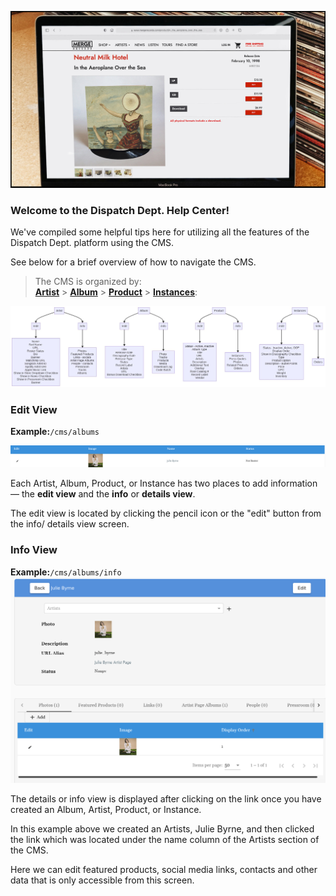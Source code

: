 <!--# Dispatch Dept Documentation -->

![Dispatch Dept.](images/splash.png "Dispatch Dept. Logo")

### Welcome to the Dispatch Dept. Help Center!

We've compiled some helpful tips here for utilizing all the features of the Dispatch Dept. platform using the CMS. 

See below for a brief overview of how to navigate the CMS.

> The CMS is organized by: <br>
> **[Artist](artist_page.md)** > **[Album](album.md)** > **[Product](product.md)** > **[Instances](instances.md)**: 


![](views/flow_chart.jpeg)

### Edit View 
**Example:**``/cms/albums``

![](views/edit_view.png)

Each Artist, Album, Product, or Instance has two places to add information &mdash; the **edit view** and the **info** or **details view**.

The edit view is located by clicking the pencil icon or the "edit" button from the info/ details view screen.

### Info View
**Example:**``/cms/albums/info``
![](views/info_view.png)

The details or info view is displayed after clicking on the link once you have created an Album, Artist, Product, or Instance. 

In this example above we created an Artists, Julie Byrne, and then clicked the link which was located under the name column of the Artists section of the CMS. 

Here we can edit featured products, social media links, contacts and other data that is only accessible from this screen. 



<!-- 

#### Complete website, fully hosted
Fully integrated website and e-commerce platform.

Manage your entire website: store, artist pages, discography, news posts, media pages, and beyond.  Display products and integrate shopping seamlessly throughout your site—not just in the store.

We manage hosting of your entire site including file storage and databases using AWS’s secure and scalable systems.

#### Customized and unique selling tools

Advanced product bundling

Pre-order products (physical and digital)

Sell digital downloads (multiple formats including lossless)

[**Sales**](sale.md)

Full back-end customer and order management

####  So many additional features

Coupons, discount codes, and gift cards 
Generate unlimited download codes

Real-time reporting and sales dashboards

Soundscan/Music Connect reporting

Spotify pre-saves

[**Timed releases**](automation.md)-->


